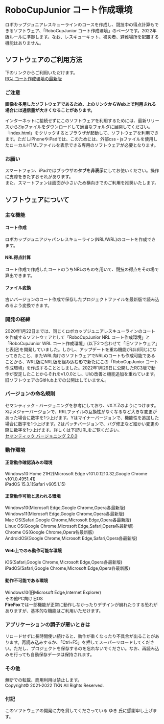# RoboCupJunior コート作成環境
ロボカップジュニアレスキューラインのコースを作成し、競技中の得点計算もできるソフトウェア、「RoboCupJunior コート作成環境」のページです。2022年版ルールに準拠します。なお、レスキューキット、被災者、避難場所を配置する機能はありません。

## ソフトウェアのご利用方法
下のリンクからご利用いただけます。  
[RCJ コート作成環境の最新版](https://tkn5100.github.io/RCJ_Rescue_Simulator/ "RCJ コート作成環境")  

### ご注意
**画像を多用したソフトウェアであるため、上のリンクからWeb上で利用される場合には通信量が大きくなることがあります。**

インターネットに接続せずにこのソフトウェアを利用するためには、最新リリースからZipファイルをダウンロードして適当なフォルダに展開してください。「index.html」をクリックするとブラウザが起動して、ソフトウェアを利用できます。ただしiPhoneやiPadでは、このためには、外部css・jsファイルを使用したローカルHTMLファイルを表示できる専用のソフトウェアが必要となります。

### お願い
スマートフォン、iPadではブラウザの**タブを非表示**にしてお使いください。操作に支障をきたすおそれがあります。  
また、スマートフォンは画面が小さいため横向きでのご利用を推奨いたします。

## ソフトウェアについて
### 主な機能
#### コート作成
ロボカップジュニアジャパンレスキューライン(NRL/WRL)のコートを作成できます。
#### NRL得点計算
コート作成で作成したコートのうちNRLのものを用いて、競技の得点をその場で算出できます。
#### ファイル変換
古いバージョンのコート作成で保存したプロジェクトファイルを最新版で読み込めるよう変換できます。

### 開発の経緯
2020年1月22日までは、同じくロボカップジュニアレスキューラインのコートを作成するソフトウェアとして「RoboCupJunior NRL コート作成環境」と「RoboCupJunior WRL コート作成環境」(以下2つ合わせて「旧ソフトウェア」と表記)を開発していました。しかし、アップデートを重ね機能がほぼ同じになってきたこと、またWRL向けのソフトウェアでNRLのコートも作成可能であることから、WRL版にNRL版を組み込む形で新たにこの「RoboCupJunior コート作成環境」を作成することとしました。2022年1月29日に公開したRC3版で動作が安定したことからそれをv1.0.0とし、UIの改善と機能追加を重ねています。旧ソフトウェアのGitHub上での公開はしていません。

### バージョンの命名規則
セマンティック・バージョニングを参考にしており、vX.Y.Zのようにつけます。Xはメジャーバージョンで、RRLファイルの互換性がなくなるなど大きな変更があった場合に数字を1つ上げます。Yはマイナーバージョンで、機能性を追加した場合に数字を1つ上げます。Zはパッチバージョンで、バグ修正など細かい変更の際に数字を1つ上げます。詳しくは下記URLをご覧ください。  
[セマンティック バージョニング 2.0.0](https://semver.org/lang/ja/ "セマンティック バージョニング 2.0.0")

### 動作環境
#### 正常動作確認済みの環境
Windows10 Home 21H2(Microsoft Edge v101.0.1210.32,Google Chrome v101.0.4951.41)  
iPadOS 15.3.1(Safari v605.1.15)
#### 正常動作可能と思われる環境
Windows10(Microsoft Edge,Google Chrome,Opera各最新版)  
Windows11(Microsoft Edge,Google Chrome,Opera各最新版)  
Mac OS(Safari,Google Chrome,Microsoft Edge,Opera各最新版)  
Linux OS(Google Chrome,Microsoft Edge,Safari,Opera各最新版)  
Chrome OS(Google Chrome,Opera各最新版)  
AndroidOS(Google Chrome,Microsoft Edge,Safari,Opera各最新版)
#### Web上でのみ動作可能な環境
iOS(Safari,Google Chrome,Microsoft Edge,Opera各最新版)  
iPadOS(Safari,Google Chrome,Microsoft Edge,Opera各最新版)
#### 動作不可能である環境
Windows10(旧Microsoft Edge,Internet Explorer)  
その他PC向け旧OS  
**FireFox**では一部機能が正常に動作しなかったりデザインが崩れたりする恐れがありますが、基本的な機能はご利用いただけます。

### アプリケーションの調子が悪いときは
リロードせずに長時間使い続けると、動作が重くなったり不具合が出ることがあります。再読み込みするか、「Ctrl+F5」を押してスーパーリロードしてください。ただし、プロジェクトを保存するのを忘れないでください。なお、再読み込みを行っても自動保存データは保持されます。
### その他
無断での転載、商用利用は禁止します。  
Copyright&copy; 2021-2022 TKN All Rights Reserved.
### 付記
このソフトウェアの開発に力を貸してくださっている ゆき 氏に感謝申し上げます。